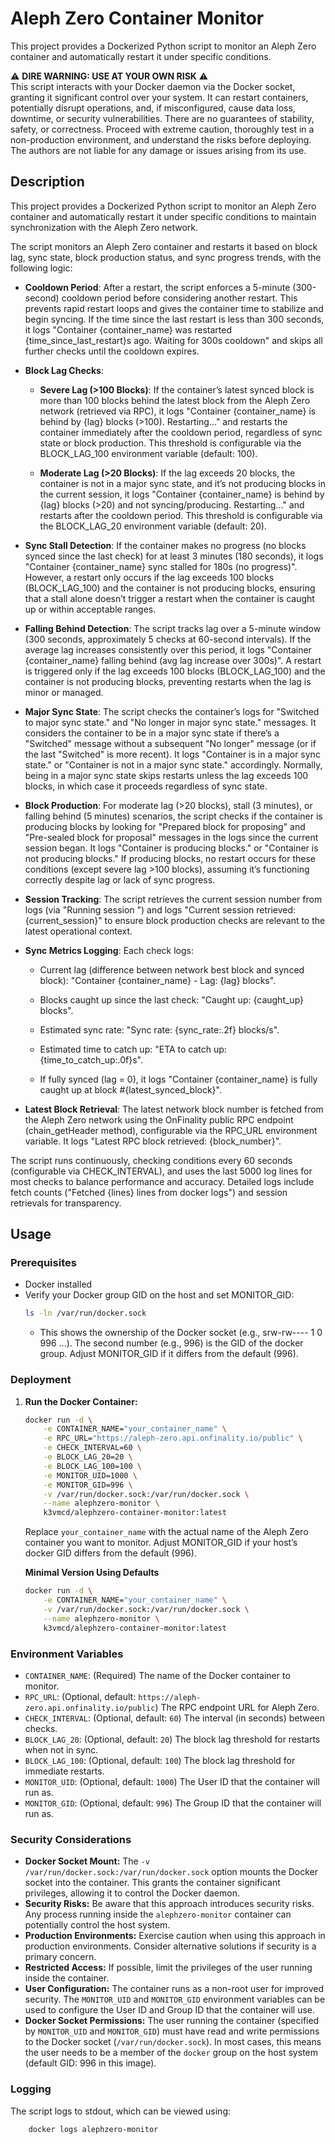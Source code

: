 # Aleph Zero Container Monitor

This project provides a Dockerized Python script to monitor an Aleph Zero container and automatically restart it under specific conditions.

⚠️ **DIRE WARNING: USE AT YOUR OWN RISK** ⚠️  
This script interacts with your Docker daemon via the Docker socket, granting it significant control over your system. It can restart containers, potentially disrupt operations, and, if misconfigured, cause data loss, downtime, or security vulnerabilities. There are no guarantees of stability, safety, or correctness. Proceed with extreme caution, thoroughly test in a non-production environment, and understand the risks before deploying. The authors are not liable for any damage or issues arising from its use.


## Description

This project provides a Dockerized Python script to monitor an Aleph Zero container and automatically restart it under specific conditions to maintain synchronization with the Aleph Zero network.

The script monitors an Aleph Zero container and restarts it based on block lag, sync state, block production status, and sync progress trends, with the following logic:

*   **Cooldown Period**: After a restart, the script enforces a 5-minute (300-second) cooldown period before considering another restart. This prevents rapid restart loops and gives the container time to stabilize and begin syncing. If the time since the last restart is less than 300 seconds, it logs "Container {container\_name} was restarted {time\_since\_last\_restart}s ago. Waiting for 300s cooldown" and skips all further checks until the cooldown expires.
    

*   **Block Lag Checks**:
    
    *   **Severe Lag (>100 Blocks)**: If the container’s latest synced block is more than 100 blocks behind the latest block from the Aleph Zero network (retrieved via RPC), it logs "Container {container\_name} is behind by {lag} blocks (>100). Restarting..." and restarts the container immediately after the cooldown period, regardless of sync state or block production. This threshold is configurable via the BLOCK\_LAG\_100 environment variable (default: 100).
        
    
    *   **Moderate Lag (>20 Blocks)**: If the lag exceeds 20 blocks, the container is not in a major sync state, and it’s not producing blocks in the current session, it logs "Container {container\_name} is behind by {lag} blocks (>20) and not syncing/producing. Restarting..." and restarts after the cooldown period. This threshold is configurable via the BLOCK\_LAG\_20 environment variable (default: 20).
        
    

*   **Sync Stall Detection**: If the container makes no progress (no blocks synced since the last check) for at least 3 minutes (180 seconds), it logs "Container {container\_name} sync stalled for 180s (no progress)". However, a restart only occurs if the lag exceeds 100 blocks (BLOCK\_LAG\_100) and the container is not producing blocks, ensuring that a stall alone doesn’t trigger a restart when the container is caught up or within acceptable ranges.
    

*   **Falling Behind Detection**: The script tracks lag over a 5-minute window (300 seconds, approximately 5 checks at 60-second intervals). If the average lag increases consistently over this period, it logs "Container {container\_name} falling behind (avg lag increase over 300s)". A restart is triggered only if the lag exceeds 100 blocks (BLOCK\_LAG\_100) and the container is not producing blocks, preventing restarts when the lag is minor or managed.
    

*   **Major Sync State**: The script checks the container’s logs for "Switched to major sync state." and "No longer in major sync state." messages. It considers the container to be in a major sync state if there’s a "Switched" message without a subsequent "No longer" message (or if the last "Switched" is more recent). It logs "Container is in a major sync state." or "Container is not in a major sync state." accordingly. Normally, being in a major sync state skips restarts unless the lag exceeds 100 blocks, in which case it proceeds regardless of sync state.
    

*   **Block Production**: For moderate lag (>20 blocks), stall (3 minutes), or falling behind (5 minutes) scenarios, the script checks if the container is producing blocks by looking for "Prepared block for proposing" and "Pre-sealed block for proposal" messages in the logs since the current session began. It logs "Container is producing blocks." or "Container is not producing blocks." If producing blocks, no restart occurs for these conditions (except severe lag >100 blocks), assuming it’s functioning correctly despite lag or lack of sync progress.
    

*   **Session Tracking**: The script retrieves the current session number from logs (via "Running session ") and logs "Current session retrieved: {current\_session}" to ensure block production checks are relevant to the latest operational context.
    

*   **Sync Metrics Logging**: Each check logs:
    
    *   Current lag (difference between network best block and synced block): "Container {container\_name} - Lag: {lag} blocks".
        
    
    *   Blocks caught up since the last check: "Caught up: {caught\_up} blocks".
        
    
    *   Estimated sync rate: "Sync rate: {sync\_rate:.2f} blocks/s".
        
    
    *   Estimated time to catch up: "ETA to catch up: {time\_to\_catch\_up:.0f}s".
        
    
    *   If fully synced (lag = 0), it logs "Container {container\_name} is fully caught up at block #{latest\_synced\_block}".
        
    

*   **Latest Block Retrieval**: The latest network block number is fetched from the Aleph Zero network using the OnFinality public RPC endpoint (chain\_getHeader method), configurable via the RPC\_URL environment variable. It logs "Latest RPC block retrieved: {block\_number}".
    

The script runs continuously, checking conditions every 60 seconds (configurable via CHECK\_INTERVAL), and uses the last 5000 log lines for most checks to balance performance and accuracy. Detailed logs include fetch counts ("Fetched {lines} lines from docker logs") and session retrievals for transparency.


## Usage

### Prerequisites

* Docker installed
* Verify your Docker group GID on the host and set MONITOR_GID:
  ```bash
  ls -ln /var/run/docker.sock
  ```
  - This shows the ownership of the Docker socket (e.g., srw-rw---- 1 0 996 ...). The second number (e.g., 996) is the GID of the docker group. Adjust MONITOR_GID if it differs from the default (996).

### Deployment

1.  **Run the Docker Container:**

    ```bash
    docker run -d \
        -e CONTAINER_NAME="your_container_name" \
        -e RPC_URL="https://aleph-zero.api.onfinality.io/public" \
        -e CHECK_INTERVAL=60 \
        -e BLOCK_LAG_20=20 \
        -e BLOCK_LAG_100=100 \
        -e MONITOR_UID=1000 \
        -e MONITOR_GID=996 \
        -v /var/run/docker.sock:/var/run/docker.sock \
        --name alephzero-monitor \
        k3vmcd/alephzero-container-monitor:latest
    ```

    Replace `your_container_name` with the actual name of the Aleph Zero container you want to monitor. Adjust MONITOR_GID if your host’s docker GID differs from the default (996).

    **Minimal Version Using Defaults**
    ```bash
    docker run -d \
        -e CONTAINER_NAME="your_container_name" \
        -v /var/run/docker.sock:/var/run/docker.sock \
        --name alephzero-monitor \
        k3vmcd/alephzero-container-monitor:latest
    ```

### Environment Variables

* `CONTAINER_NAME`: (Required) The name of the Docker container to monitor.
* `RPC_URL`: (Optional, default: `https://aleph-zero.api.onfinality.io/public`) The RPC endpoint URL for Aleph Zero.
* `CHECK_INTERVAL`: (Optional, default: `60`) The interval (in seconds) between checks.
* `BLOCK_LAG_20`: (Optional, default: `20`) The block lag threshold for restarts when not in sync.
* `BLOCK_LAG_100`: (Optional, default: `100`) The block lag threshold for immediate restarts.
* `MONITOR_UID`: (Optional, default: `1000`) The User ID that the container will run as.
* `MONITOR_GID`: (Optional, default: `996`) The Group ID that the container will run as.

### Security Considerations

* **Docker Socket Mount:** The `-v /var/run/docker.sock:/var/run/docker.sock` option mounts the Docker socket into the container. This grants the container significant privileges, allowing it to control the Docker daemon.
* **Security Risks:** Be aware that this approach introduces security risks. Any process running inside the `alephzero-monitor` container can potentially control the host system.
* **Production Environments:** Exercise caution when using this approach in production environments. Consider alternative solutions if security is a primary concern.
* **Restricted Access:** If possible, limit the privileges of the user running inside the container.
* **User Configuration:** The container runs as a non-root user for improved security. The `MONITOR_UID` and `MONITOR_GID` environment variables can be used to configure the User ID and Group ID that the container will use.
* **Docker Socket Permissions:** The user running the container (specified by `MONITOR_UID` and `MONITOR_GID`) must have read and write permissions to the Docker socket (`/var/run/docker.sock`). In most cases, this means the user needs to be a member of the `docker` group on the host system (default GID: 996 in this image).

### Logging

The script logs to stdout, which can be viewed using:

```bash
    docker logs alephzero-monitor
```
